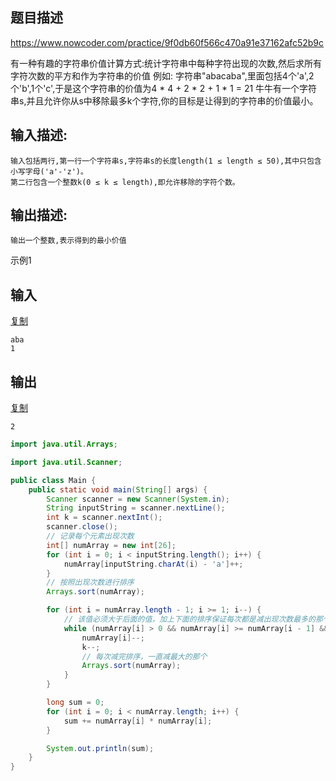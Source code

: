 

## 题目描述

https://www.nowcoder.com/practice/9f0db60f566c470a91e37162afc52b9c

有一种有趣的字符串价值计算方式:统计字符串中每种字符出现的次数,然后求所有字符次数的平方和作为字符串的价值
例如: 字符串"abacaba",里面包括4个'a',2个'b',1个'c',于是这个字符串的价值为4 * 4 + 2 * 2 + 1 * 1 = 21
牛牛有一个字符串s,并且允许你从s中移除最多k个字符,你的目标是让得到的字符串的价值最小。

## 输入描述:

```
输入包括两行,第一行一个字符串s,字符串s的长度length(1 ≤ length ≤ 50),其中只包含小写字母('a'-'z')。
第二行包含一个整数k(0 ≤ k ≤ length),即允许移除的字符个数。
```

## 输出描述:

```
输出一个整数,表示得到的最小价值
```

示例1

## 输入

[复制](javascript:void(0);)

```
aba
1
```

## 输出

[复制](javascript:void(0);)

```
2
```



```java
import java.util.Arrays;

import java.util.Scanner;

public class Main {
    public static void main(String[] args) {
        Scanner scanner = new Scanner(System.in);
        String inputString = scanner.nextLine();
        int k = scanner.nextInt();
        scanner.close();
        // 记录每个元素出现次数
        int[] numArray = new int[26];
        for (int i = 0; i < inputString.length(); i++) {
            numArray[inputString.charAt(i) - 'a']++;
        }
        // 按照出现次数进行排序
        Arrays.sort(numArray);

        for (int i = numArray.length - 1; i >= 1; i--) {
            // 该值必须大于后面的值，加上下面的排序保证每次都是减出现次数最多的那个位置值
            while (numArray[i] > 0 && numArray[i] >= numArray[i - 1] && k > 0) {
                numArray[i]--;
                k--;
                // 每次减完排序，一直减最大的那个
                Arrays.sort(numArray);
            }
        }

        long sum = 0;
        for (int i = 0; i < numArray.length; i++) {
            sum += numArray[i] * numArray[i];
        }

        System.out.println(sum);
    }
}
```

